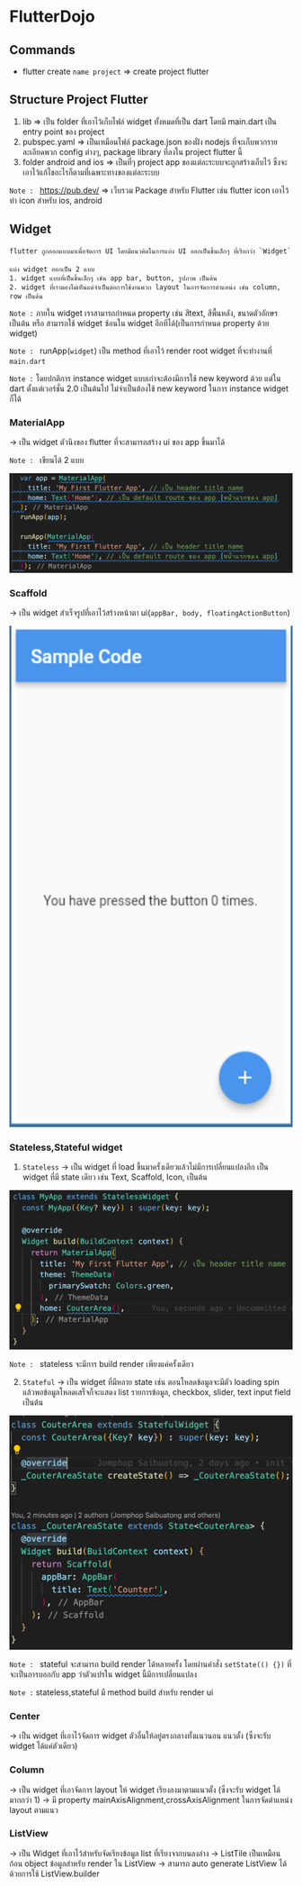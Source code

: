 # **FlutterDojo**

## **Commands**

- flutter create `name project` => create project flutter

## **Structure Project Flutter**

1. lib => เป็น folder ที่เอาไว้เก็บไฟล์ widget ทั้งหมดที่เป็น dart โดยมี main.dart เป็น entry point ของ project
2. pubspec.yaml => เป็นเหมือนไฟล์ package.json ของฝั่ง nodejs ที่จะเก็บพวกรายละเอียดพวก config ต่างๆ, package library ที่ลงใน project flutter นี้
3. folder android and ios => เป็นที่ๆ project app ของแต่ละระบบจะถูกสร้างเก็บไว้ ซึ่งจะเอาไว้แก้ไขอะไรก็ตามที่เฉพาะทางของแต่ละระบบ

`Note : ` https://pub.dev/ => เว็บรวม Package สำหรับ Flutter เช่น flutter icon เอาไว้ทำ icon สำหรับ ios, android

## **Widget**

    flutter ถูกออกแบบมาเพื่อจัดการ UI โดยมีแนวคิดในการแบ่ง UI ออกเป็นชิ้นเล็กๆ ที่เรียกว่า `Widget`

    แบ่ง widget ออกเป็น 2 แบบ
    1. widget แบบที่เป็นชิ้นเล็กๆ เช่น app bar, button, รูปภาพ เป็นต้น
    2. widget ที่เรามองไม่เห็นแต่จำเป็นต่อการใช้งานพวก layout ในการจัดการตำแหน่ง เช่น column, row เป็นต้น

`Note :` ภายใน widget เราสามารถกำหนด property เช่น สีtext, สีพื้นหลัง, ขนาดตัวอักษร เป็นต้น หรือ สามารถใช้ widget ซ้อนใน widget อีกทีได้(เป็นการกำหนด property ด้วย widget)

`Note : ` runApp(`widget`) เป็น method ที่เอาไว้ render root widget ที่จะทำงานที่ `main.dart`

`Note :` โดยปกติการ instance widget แบบเก่าจะต้องมีการใช้ new keyword ด้วย แต่ใน dart ตั้งแต่เวอร์ชั่น 2.0 เป็นต้นไป ไม่จำเป็นต้องใช้ new keyword ในการ instance widget ก็ได้

### MaterialApp

-> เป็น widget ตัวนึงของ flutter ที่จะสามารถสร้าง ui ของ app ขึ้นมาได้

`Note : ` เขียนได้ 2 แบบ

![flutter_widget_1](images/flutter_widget_1.png)

### Scaffold

-> เป็น widget สำเร็จรูปที่เอาไว้สร้างหน้าตา ui(`appBar, body, floatingActionButton`)

![scaffold](images/scaffold.png)

### Stateless,Stateful widget

1. `Stateless` -> เป็น widget ที่ load ขึ้นมาครั้งเดียวแล้วไม่มีการเปลี่ยนแปลงอีก เป็น widget ที่มี state เดียว เช่น Text, Scaffold, Icon, เป็นต้น

![stateless_widget](images/stateless_widget.png)

`Note : ` stateless จะมีการ build render เพียงแค่ครั้งเดียว

2. `Stateful` -> เป็น widget ที่มีหลาย state เช่น ตอนโหลดข้อมูลจะมีตัว loading spin แล้วพอข้อมูลโหลดเสร็จก็จะแสดง list รายการข้อมูล, checkbox, slider, text input field เป็นต้น

![stateful_widget](images/stateful_widget.png)

`Note : ` stateful จะสามารถ build render ได้หลายครั้ง โดยผ่านคำสั่ง `setState(() {})` ที่จะเป็นการบอกกับ app ว่าตัวแปรใน widget นี้มีการเปลี่ยนแปลง

`Note :` stateless,stateful มี method build สำหรับ render ui

### Center

-> เป็น widget ที่เอาไว้จัดการ widget ตัวอื่นให้อยู่ตรงกลางทั้งแนวนอน แนวตั้ง (ซึ่งจะรับ widget ได้แค่ตัวเดียว)

### Column

-> เป็น widget ที่เอาจัดการ layout ให้ widget เรียงลงมาตามแนวตั้ง (ซึ่งจะรับ widget ได้มากกว่า 1)
-> มี property mainAxisAlignment,crossAxisAlignment ในการจัดตำแหน่ง layout ตามแนว

### ListView

-> เป็น Widget ที่เอาไว้สำหรับจัดเรียงข้อมูล list ที่เรียงจากบนลงล่าง
-> ListTile เป็นเหมือนก้อน object ข้อมูลสำหรับ render ใน ListView
-> สามารถ auto generate ListView ได้ด้วยการใช้ ListView.builder